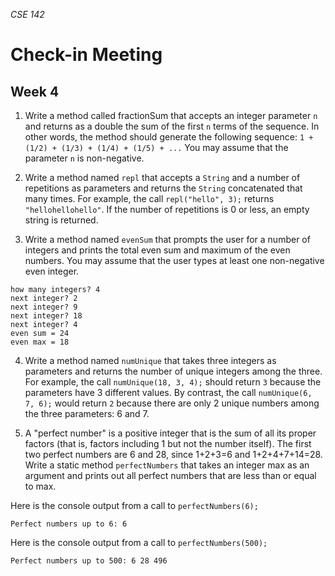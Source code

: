 _CSE 142_
# Check-in Meeting
## Week 4

1. Write a method called fractionSum that accepts an integer parameter `n` and returns as a double the sum of the first `n` terms of the sequence. In other words, the method should generate the following sequence: `1 + (1/2) + (1/3) + (1/4) + (1/5) + ...` You may assume that the parameter `n` is non-negative.

2. Write a method named `repl` that accepts a `String` and a number of repetitions as parameters and returns the `String` concatenated that many times. For example, the call `repl("hello", 3);` returns `"hellohellohello"`. If the number of repetitions is 0 or less, an empty string is returned.

3. Write a method named `evenSum` that prompts the user for a number of integers and prints the total even sum and maximum of the even numbers. You may assume that the user types at least one non-negative even integer.
  ```
  how many integers? 4
  next integer? 2
  next integer? 9
  next integer? 18
  next integer? 4
  even sum = 24
  even max = 18
  ```

4. Write a method named `numUnique` that takes three integers as parameters and returns the number of unique integers among the three. For example, the call `numUnique(18, 3, 4);` should return `3` because the parameters have 3 different values. By contrast, the call `numUnique(6, 7, 6);` would return `2` because there are only 2 unique numbers among the three parameters: 6 and 7.

5. A "perfect number" is a positive integer that is the sum of all its proper factors (that is, factors including 1 but not the number itself). The first two perfect numbers are 6 and 28, since 1+2+3=6 and 1+2+4+7+14=28. Write a static method `perfectNumbers` that takes an integer max as an argument and prints out all perfect numbers that are less than or equal to max.

  Here is the console output from a call to `perfectNumbers(6);`

  ```
  Perfect numbers up to 6: 6 
  ```

  Here is the console output from a call to `perfectNumbers(500);`

  ```
  Perfect numbers up to 500: 6 28 496
  ```
